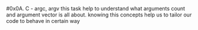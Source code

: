 #0x0A. C - argc, argv
this task help to understand what arguments count and argument vector is all about.
knowing this concepts help us to tailor our code to behave in certain way
